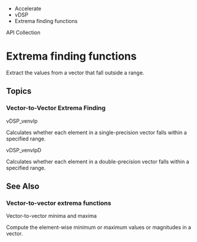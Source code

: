 

- Accelerate
- vDSP
-  Extrema finding functions 

API Collection

# Extrema finding functions

Extract the values from a vector that fall outside a range.

## Topics

### Vector-to-Vector Extrema Finding

vDSP_venvlp

Calculates whether each element in a single-precision vector falls within a specified range.

vDSP_venvlpD

Calculates whether each element in a double-precision vector falls within a specified range.

## See Also

### Vector-to-vector extrema functions

Vector-to-vector minima and maxima

Compute the element-wise minimum or maximum values or magnitudes in a vector.


